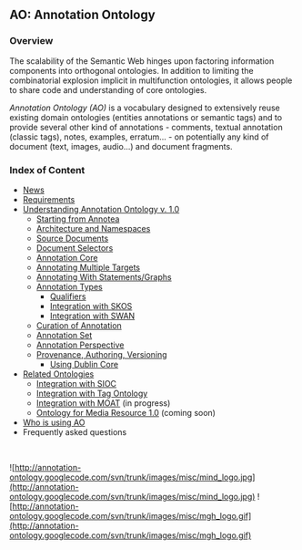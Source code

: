 ## AO: Annotation Ontology ##

### Overview ###

The scalability of the Semantic Web hinges upon factoring information components into orthogonal ontologies. In addition to limiting the combinatorial explosion implicit in multifunction ontologies, it allows people to share code and understanding of core ontologies.

_Annotation Ontology (AO)_ is a vocabulary designed to extensively reuse existing domain ontologies (entities annotations or semantic tags) and to provide several other kind of annotations - comments, textual annotation (classic tags), notes, examples, erratum... - on potentially any kind of document (text, images, audio...) and document fragments.

### Index of Content ###

  * [News](News.md)
  * [Requirements](Requirements.md)
  * [Understanding Annotation Ontology v. 1.0](UnderstandingAO.md)
    * [Starting from Annotea](Background.md)
    * [Architecture and Namespaces](Namespaces.md)
    * [Source Documents](SourceDocument.md)
    * [Document Selectors](Selectors.md)
    * [Annotation Core](Annotation.md)
    * [Annotating Multiple Targets](MultipleTargets.md)
    * [Annotating With Statements/Graphs](GraphsAnnotations.md)
    * [Annotation Types](AnnotationTypes.md)
      * [Qualifiers](Qualifiers.md)
      * [Integration with SKOS](SKOS.md)
      * [Integration with SWAN](SWANDiscourse.md)
    * [Curation of Annotation](Curation.md)
    * [Annotation Set](AnnotationSet.md)
    * [Annotation Perspective](DocumentAnnotation.md)
    * [Provenance, Authoring, Versioning](Pav.md)
      * [Using Dublin Core](DC.md)
  * [Related Ontologies](Integration.md)
    * [Integration with SIOC](IntegrationWithSIOC.md)
    * [Integration with Tag Ontology](IntegrationWithTagOntology.md)
    * [Integration with MOAT](IntegrationWithMOAT.md) (in progress)
    * [Ontology for Media Resource 1.0](OMR.md) (coming soon)
  * [Who is using AO](AOUsers.md)
  * Frequently asked questions

<br />

![http://annotation-ontology.googlecode.com/svn/trunk/images/misc/mind_logo.jpg](http://annotation-ontology.googlecode.com/svn/trunk/images/misc/mind_logo.jpg)
![http://annotation-ontology.googlecode.com/svn/trunk/images/misc/mgh_logo.gif](http://annotation-ontology.googlecode.com/svn/trunk/images/misc/mgh_logo.gif)